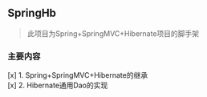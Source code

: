 ## SpringHb

> 此项目为Spring+SpringMVC+Hibernate项目的脚手架

### 主要内容

[x] 1. Spring+SpringMVC+Hibernate的继承  
[x] 2. Hibernate通用Dao的实现  